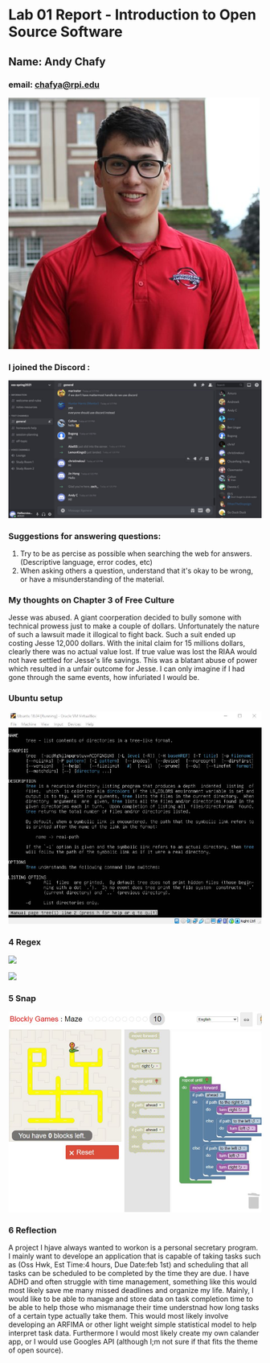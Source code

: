 # Lab 01 Report - Introduction to Open Source Software
## Name: Andy Chafy
### email: chafya@rpi.edu
![Andy Chafy](chafy.jpg)

### I joined the Discord : 
![](0D41EDB5-2766-4892-9F3A-B2F0CCB8A580_1_105_c.jpeg)

### Suggestions for answering questions: 
1) Try to be as percise as possible when searching the web for answers. (Descriptive language, error codes, etc) 
2) When asking others a question, understand that it's okay to be wrong, or have a misunderstanding of the material. 

### My thoughts on Chapter 3 of Free Culture 

Jesse was abused. A giant coorperation decided to bully somone with technical prowess just to make a couple of dollars. Unfortunately the nature of such a lawsuit made it illogical to fight back. Such a suit ended up costing Jesse 12,000 dollars. With the inital claim for 15 millions dollars, clearly there was no actual value lost. If true value was lost the RIAA would not have settled for Jesse's life savings. This was a blatant abuse of power which resulted in a unfair outcome for Jesse. I can only imagine if I had gone through the same events, how infuriated I would be. 


### Ubuntu setup
![](Ubuntu.JPG)

### 4 Regex

![](Osslab1part2.PNG)

![](Osslab1.PNG)

### 5 Snap
![](Maze.JPG)

### 6 Reflection

A project I hjave always wanted to workon is a personal secretary program. I mainly want to develope an application that is capable of taking tasks such as (Oss Hwk, Est Time:4 hours, Due Date:feb 1st) and scheduling that all tasks can be scheduled to be completed by the time they are due. I have ADHD and often struggle with time management, something like this would most likely save me many missed deadlines and organize my life. Mainly, I would like to be able to manage and store data on task completion time to be able to help those who mismanage their time understnad how long tasks of a certain type actually take them. This would most likely involve developing an ARFIMA or other light weight simple statistical model to help interpret task data. Furthermore I would most likely create my own calander app, or I would use Googles API (although I;m not sure if that fits the theme of open source). 
